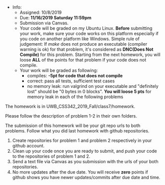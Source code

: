 * Info:
    - Assigned: 10/8/2019
    - Due: **11/16/2019 Saturday 11:59pm**
    - Submission via Canvas. 
    - Your code will be graded on my Ubuntu Linux.  **Before** submitting your work, make sure your code works on this platform especially if you code on another platform like Windows. Simple rule of judgement: If *make* does not produce an executable (compiler warning is ok) for that problem, it's considered as **DNC(Does Not Compile)** for this problem. Starting from the next homework, you will loose **ALL** of the points for that problem if your code does not compile. 
    - Your work will be graded as following:
        - compiles: **-5pt for code that does not compile**
        - correct: pass all tests, sufficient test cases
        - no memory leak: run valgrind on your executable and "definitely lost" should be "0 bytes in 0 blocks". **You will loose 5 pts** for memory leak in each of the following problems
       
The homework is in UWB_CSS342_2019_Fall/class7/homework. 

Please follow the description of problem 1-2 in their own folders.

The submission of this homework will be your git repo urls to both problems. Follow what you did last homework with github repositories. 
1. Create repositories for problem 1 and problem 2 respectively in your github account. 
2. Clean up your code once you are ready to submit, and push your code to the repositories of problem 1 and 2. 
3. Send a text file via Canvas as you submission with the urls of your both repositories. 
4. No more updates after the due date. You will receive **zero** points if github shows you have newer updates/commits after due date and time.
